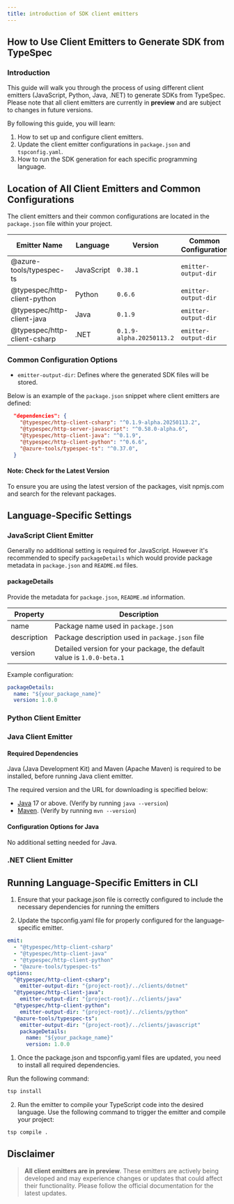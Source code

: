```yaml
---
title: introduction of SDK client emitters
---
```


## How to Use Client Emitters to Generate SDK from TypeSpec

### Introduction

This guide will walk you through the process of using different client emitters (JavaScript, Python, Java, .NET) to generate SDKs from TypeSpec. Please note that all client emitters are currently in **preview** and are subject to changes in future versions.

By following this guide, you will learn:

1. How to set up and configure client emitters.
2. Update the client emitter configurations in `package.json` and `tspconfig.yaml`.
3. How to run the SDK generation for each specific programming language.

## Location of All Client Emitters and Common Configurations

The client emitters and their common configurations are located in the `package.json` file within your project.

| **Emitter Name**             | **Language** | **Version**              | **Common Configuration** |
| ---------------------------- | ------------ | ------------------------ | ------------------------ |
| @azure-tools/typespec-ts     | JavaScript   | `0.38.1`                 | `emitter-output-dir`     |
| @typespec/http-client-python | Python       | `0.6.6`                  | `emitter-output-dir`     |
| @typespec/http-client-java   | Java         | `0.1.9`                  | `emitter-output-dir`     |
| @typespec/http-client-csharp | .NET         | `0.1.9-alpha.20250113.2` | `emitter-output-dir`     |

### Common Configuration Options

- `emitter-output-dir`: Defines where the generated SDK files will be stored.

Below is an example of the `package.json` snippet where client emitters are defined:

```json
  "dependencies": {
    "@typespec/http-client-csharp": "^0.1.9-alpha.20250113.2",
    "@typespec/http-server-javascript": "^0.58.0-alpha.6",
    "@typespec/http-client-java": "^0.1.9",
    "@typespec/http-client-python": "^0.6.6",
    "@azure-tools/typespec-ts": "^0.37.0",
  }
```

#### Note: Check for the Latest Version

To ensure you are using the latest version of the packages, visit npmjs.com and search for the relevant packages.

## Language-Specific Settings

### JavaScript Client Emitter

Generally no additional setting is required for JavaScript. However it's recommended to specify `packageDetails` which would provide package metadata in `package.json` and `README.md` files.

#### packageDetails

Provide the metadata for `package.json`, `README.md` information.

| Property    | Description                                                            |
| ----------- | ---------------------------------------------------------------------- |
| name        | Package name used in `package.json`                                    |
| description | Package description used in `package.json` file                        |
| version     | Detailed version for your package, the default value is `1.0.0-beta.1` |

Example configuration:

```yaml
packageDetails:
  name: "${your_package_name}"
  version: 1.0.0
```

### Python Client Emitter

### Java Client Emitter

#### Required Dependencies

Java (Java Development Kit) and Maven (Apache Maven) is required to be installed, before running Java client emitter.

The required version and the URL for downloading is specified below:

- [Java](https://docs.microsoft.com/java/openjdk/download) 17 or above. (Verify by running `java --version`)
- [Maven](https://maven.apache.org/download.cgi). (Verify by running `mvn --version`)

#### Configuration Options for Java

No additional setting needed for Java.

### .NET Client Emitter

## Running Language-Specific Emitters in CLI

1. Ensure that your package.json file is correctly configured to include the necessary dependencies for running the emitters

1. Update the tspconfig.yaml file for properly configured for the language-specific emitter.

```yaml
emit:
  - "@typespec/http-client-csharp"
  - "@typespec/http-client-java"
  - "@typespec/http-client-python"
  - "@azure-tools/typespec-ts"
options:
  "@typespec/http-client-csharp":
    emitter-output-dir: "{project-root}/../clients/dotnet"
  "@typespec/http-client-java":
    emitter-output-dir: "{project-root}/../clients/java"
  "@typespec/http-client-python":
    emitter-output-dir: "{project-root}/../clients/python"
  "@azure-tools/typespec-ts":
    emitter-output-dir: "{project-root}/../clients/javascript"
    packageDetails:
      name: "${your_package_name}"
      version: 1.0.0
```

1. Once the package.json and tspconfig.yaml files are updated, you need to install all required dependencies.

Run the following command:

```bash
tsp install
```

2. Run the emitter to compile your TypeScript code into the desired language. Use the following command to trigger the emitter and compile your project:

```bash
tsp compile .
```

## Disclaimer

> **All client emitters are in preview**. These emitters are actively being developed and may experience changes or updates that could affect their functionality. Please follow the official documentation for the latest updates.
